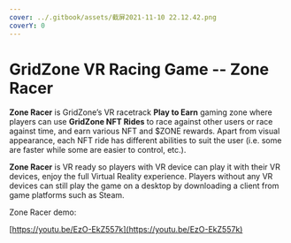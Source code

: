```yaml
---
cover: ../.gitbook/assets/截屏2021-11-10 22.12.42.png
coverY: 0
---
```


# GridZone VR Racing Game -- Zone Racer

**Zone Racer** is GridZone’s VR racetrack **Play to Earn** gaming zone where players can use **GridZone NFT Rides** to race against other users or race against time, and earn various NFT and $ZONE rewards. Apart from visual appearance, each NFT ride has different abilities to suit the user (i.e. some are faster while some are easier to control, etc.).&#x20;

**Zone Racer** is VR ready so players with VR device can play it with their VR devices, enjoy the full Virtual Reality experience. Players without any VR devices can still play the game on a desktop by downloading a client from game platforms such as Steam.



Zone Racer demo:&#x20;

[https://youtu.be/EzO-EkZ557k](https://youtu.be/EzO-EkZ557k)

